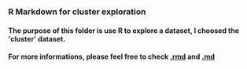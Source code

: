### R Markdown for cluster exploration
#### The purpose of this folder is use R to explore a dataset, I choosed the 'cluster' dataset.
#### For more informations, please feel free to check [.rmd](https://github.com/STAT545-UBC-students/hw01-Irissq28/blob/master/R_markdown/hw001_Data_frame_exploration.rmd) and [.md](https://github.com/STAT545-UBC-students/hw01-Irissq28/blob/master/R_markdown/hw001_Data_frame_exploration.md)
